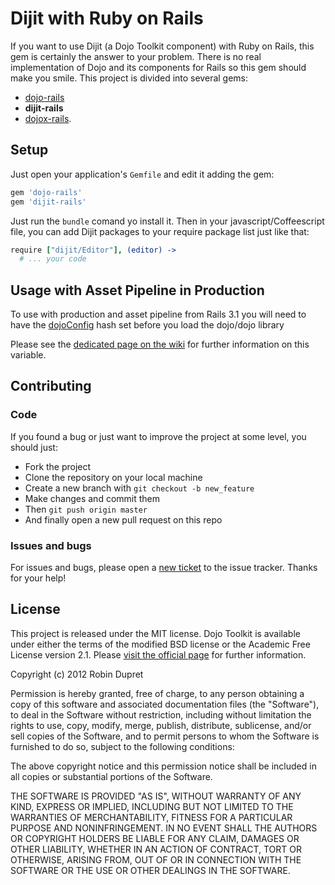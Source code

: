 # Dijit with Ruby on Rails

If you want to use Dijit (a Dojo Toolkit component) with Ruby on Rails, this 
gem is certainly the answer to your problem. There is no real implementation of
Dojo and its components for Rails so this gem should make you smile. This project
is divided into several gems: 

* [dojo-rails](https://github.com/robin850/dojo-rails)
* **dijit-rails**
* [dojox-rails](https://github.com/robin850/dojox-rails).

## Setup

Just open your application's `Gemfile` and edit it adding the gem:

```ruby
gem 'dojo-rails'
gem 'dijit-rails'
```

Just run the `bundle` comand yo install it. Then in your javascript/Coffeescript
file, you can add Dijit packages to your require package list just like that:

```coffeescript
require ["dijit/Editor"], (editor) ->
  # ... your code
```

## Usage with Asset Pipeline in Production

To use with production and asset pipeline from Rails 3.1 you will need to have
the [dojoConfig](http://dojotoolkit.org/documentation/tutorials/1.8/dojo_config/)
hash set before you load the dojo/dojo library

Please see the [dedicated page on the wiki]((https://github.com/robin850/dojo-rails/wiki/Configuration-with-dojoConfig))
for further information on this variable.

## Contributing

### Code

If you found a bug or just want to improve the project at some level, you 
should just:

* Fork the project
* Clone the repository on your local machine
* Create a new branch with `git checkout -b new_feature`
* Make changes and commit them
* Then `git push origin master`
* And finally open a new pull request on this repo

### Issues and bugs

For issues and bugs, please open a 
[new ticket](https://github.com/robin850/dijit-rails/issues/new) to the issue
tracker. Thanks for your help!

## License

This project is released under the MIT license. Dojo Toolkit is available under
either the terms of the modified BSD license or the Academic Free License version
2.1. Please [visit the official page](http://dojotoolkit.org/license) for further
information.

Copyright (c) 2012 Robin Dupret

Permission is hereby granted, free of charge, to any person obtaining
a copy of this software and associated documentation files (the "Software"),
to deal in the Software without restriction, including without limitation the
rights to use, copy, modify, merge, publish, distribute, sublicense, and/or
sell copies of the Software, and to permit persons to whom the Software is
furnished to do so, subject to the following conditions:

The above copyright notice and this permission notice shall be included in
all copies or substantial portions of the Software.

THE SOFTWARE IS PROVIDED "AS IS", WITHOUT WARRANTY OF ANY KIND, EXPRESS
OR IMPLIED, INCLUDING BUT NOT LIMITED TO THE WARRANTIES OF MERCHANTABILITY,
FITNESS FOR A PARTICULAR PURPOSE AND NONINFRINGEMENT. IN NO EVENT SHALL
THE AUTHORS OR COPYRIGHT HOLDERS BE LIABLE FOR ANY CLAIM, DAMAGES OR OTHER
LIABILITY, WHETHER IN AN ACTION OF CONTRACT, TORT OR OTHERWISE, ARISING
FROM, OUT OF OR IN CONNECTION WITH THE SOFTWARE OR THE USE OR OTHER 
DEALINGS IN THE SOFTWARE.
